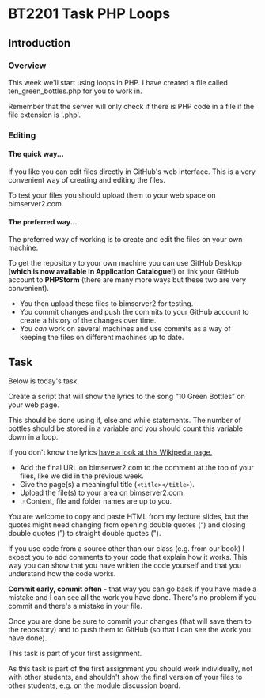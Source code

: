 # BT2201 Task PHP Loops

## Introduction

### Overview

This week we'll start using loops in PHP. I have created a file called ten_green_bottles.php for you to work in. 

Remember that the server will only check if there is PHP code in a file if the file extension is '.php'.

### Editing

#### The quick way...

If you like you can edit files directly in GitHub's web interface. This is a very convenient way of creating and editing the files. 

To test your files you should upload them to your web space on bimserver2.com. 

#### The preferred way...

The preferred way of working is to create and edit the files on your own machine. 

To get the repository to your own machine you can use GitHub Desktop (**which is now available in Application Catalogue!**) or link your GitHub account to **PHPStorm** (there are many more ways but these two are very convenient).
* You then upload these files to bimserver2 for testing.
* You commit changes and push the commits to your GitHub account to create a history of the changes over time.
* You _can_ work on several machines and use commits as a way of keeping the files on different machines up to date. 

## Task

Below is today's task.

Create a script that will show the lyrics to the song “10 Green Bottles” on your web page.

This should be done using if, else and while statements. The number of bottles should be stored in a variable and you should count this variable down in a loop. 

If you don't know the lyrics [have a look at this Wikipedia page.](https://en.wikipedia.org/wiki/Ten_Green_Bottles)

* Add the final URL on bimserver2.com to the comment at the top of your files, like we did in the previous week.  
* Give the page(s) a meaningful title (`<title></title>`).
* Upload the file(s) to your area on bimserver2.com.
* ☞Content, file and folder names are up to you.

You are welcome to copy and paste HTML from my lecture slides, but the quotes might need changing from opening double quotes (“) and closing double quotes (”) to straight double quotes ("). 
 
If you use code from a source other than our class (e.g. from our book) I expect you to add comments to your code that explain how it works. This way you can show that you have written the code yourself and that you understand how the code works.
 
**Commit early, commit often** - that way you can go back if you have made a mistake and I can see all the work you have done. There's no problem if you commit and there's a mistake in your file.  

Once you are done be sure to commit your changes (that will save them to the repository) and to push them to GitHub (so that I can see the work you have done).

This task is part of your first assignment. 

As this task is part of the first assignment you should work individually, not with other students, and shouldn't show the final version of your files to other students, e.g. on the module discussion board.